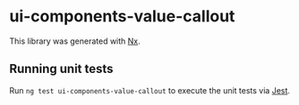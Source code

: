 # ui-components-value-callout

This library was generated with [Nx](https://nx.dev).

## Running unit tests

Run `ng test ui-components-value-callout` to execute the unit tests via [Jest](https://jestjs.io).
